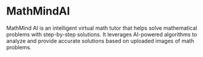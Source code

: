 # MathMindAI
MathMind AI is an intelligent virtual math tutor that helps solve mathematical problems with step-by-step solutions. It leverages AI-powered algorithms to analyze and provide accurate solutions based on uploaded images of math problems.
